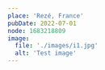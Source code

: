 ```yaml
---
place: 'Rezé, France'
pubDate: 2022-07-01
node: 1683218809
image:
  file: './images/i1.jpg'
  alt: 'Test image'
---
```

